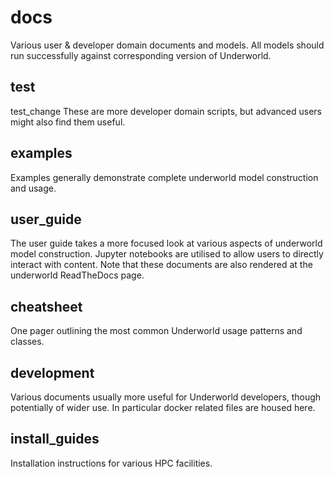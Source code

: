 docs
====

Various user & developer domain documents and models. All models should run
successfully against corresponding version of Underworld.


test
----
test_change
These are more developer domain scripts, but advanced users might also find them useful.


examples
--------
Examples generally demonstrate complete underworld model construction and usage.


user_guide
----------
The user guide takes a more focused look at various aspects of underworld
model construction. Jupyter notebooks are utilised to allow users to directly
interact with content. Note that these documents are also rendered at the
underworld ReadTheDocs page. 


cheatsheet
----------
One pager outlining the most common Underworld usage patterns 
and classes.


development
-----------
Various documents usually more useful for Underworld developers, though
potentially of wider use. In particular docker related files are housed 
here. 


install_guides
--------------
Installation instructions for various HPC facilities.
